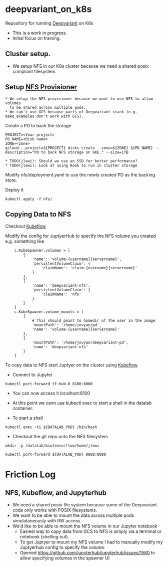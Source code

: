 # deepvariant_on_k8s
Repository for running [Deepvariant](https://github.com/google/deepvariant) on K8s
  * This is a work in progress.
  * Initial focus on training.


## Cluster setup.

* We setup NFS in our K8s cluster because we need a shared posix compliant filesystem.


## Setup [NFS Provisioner](https://github.com/kubernetes-incubator/nfs-provisioner)

	* We setup the NFS provisioner because we want to use NFS to allow volumes 
	  to be shared across multiple pods.
    * We can't use GCS because parts of Deepvariant stack (e.g. make_examples don't work with GCS).

Create a PD to back the storage

```
PROJECT=<Your project>
PD_NAME=<Disk name>
ZONE=<zone>
gcloud --project=${PROJECT} disks create --zone=${ZONE} ${PD_NAME} --description="PD to back NFS storage on GKE." --size=1TB
```
	
	* TODO(jlewi): Should we use an SSD for better performance?
	* TODO(jlewi): Look at using Rook to run in cluster storage
	
Modify nfs/deployment.yaml to use the newly created PD as the backing store.

Deploy it

```
kubectl apply -f nfs/
```

## Copying Data to NFS

Checkout [Kubeflow](https://github.com/google/kubeflow)
 
Modify the config for JuptyerHub to specify the NFS volume you created e.g. something like

```
    c.KubeSpawner.volumes = [
        {
            'name': 'volume-{username}{servername}',
            'persistentVolumeClaim': {
                'claimName': 'claim-{username}{servername}'
            }
        },
        {
            'name': 'deepvariant-nfs',
            'persistentVolumeClaim': {
                'claimName': 'nfs'
            }
        }
    ]
    c.KubeSpawner.volume_mounts = [
        {
            # This should point to homedir of the user in the image
            'mountPath': '/home/jovyan/pd',
            'name': 'volume-{username}{servername}'
        },
        {
            'mountPath': '/home/jovyan/deepvariant-pd',
            'name': 'deepvariant-nfs'
        }
    ]
```

To copy data to NFS start Juptyer on the cluster using [Kubeflow](https://github.com/google/kubeflow)

  * Connect to Jupyter

  ```
  kubectl port-forward tf-hub-0 8100:8000
  ```

  * You can now access it localhost:8100

* At this point we cann use kubectl exec to start a shell in the datalab container.

* To start a shell

```
kubectl exec -ti ${DATALAB_POD} /bin/bash
```

* Checkout the git repo onto the NFS filesystem

```
mkdir -p /datalab/biotensorflow/home/jlewi
```


```
kubectl port-forward ${DATALAB_POD} 8888:8080
```

# Friction Log

## NFS, Kubeflow, and Jupyterhub

* We need a shared posix file system because some of the Deepvariant code only works with POSIX filesystems.
* We want to be able to mount the data across multiple pods simulataneously with RW access.
* We'd like to be able to mount the NFS volume in our Jupyter notebook 
   * Easiest way to copy data from GCS to NFS is simply via a terminal or notebook (shelling out).
   * To get Juptyer to mount my NFS volume I had to manually modify my Juptyerhub config to specify the volume.
   * Opened https://github.com/jupyterhub/jupyterhub/issues/1580 to allow specifying volumes in the spawner UI
